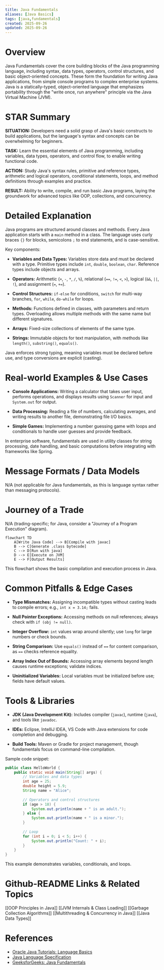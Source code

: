```yaml
---
title: Java Fundamentals
aliases: [Java Basics]
tags: [java,fundamentals]
created: 2025-09-26
updated: 2025-09-26
---
```


# Overview

Java Fundamentals cover the core building blocks of the Java programming language, including syntax, data types, operators, control structures, and basic object-oriented concepts. These form the foundation for writing Java applications, from simple console programs to complex enterprise systems. Java is a statically-typed, object-oriented language that emphasizes portability through the "write once, run anywhere" principle via the Java Virtual Machine (JVM).

# STAR Summary

**SITUATION:** Developers need a solid grasp of Java's basic constructs to build applications, but the language's syntax and concepts can be overwhelming for beginners.

**TASK:** Learn the essential elements of Java programming, including variables, data types, operators, and control flow, to enable writing functional code.

**ACTION:** Study Java's syntax rules, primitive and reference types, arithmetic and logical operators, conditional statements, loops, and method definitions through examples and practice.

**RESULT:** Ability to write, compile, and run basic Java programs, laying the groundwork for advanced topics like OOP, collections, and concurrency.

# Detailed Explanation

Java programs are structured around classes and methods. Every Java application starts with a `main` method in a class. The language uses curly braces `{}` for blocks, semicolons `;` to end statements, and is case-sensitive.

Key components:

- **Variables and Data Types:** Variables store data and must be declared with a type. Primitive types include `int`, `double`, `boolean`, `char`. Reference types include objects and arrays.

- **Operators:** Arithmetic (`+`, `-`, `*`, `/`, `%`), relational (`==`, `!=`, `<`, `>`), logical (`&&`, `||`, `!`), and assignment (`=`, `+=`).

- **Control Structures:** `if-else` for conditions, `switch` for multi-way branches, `for`, `while`, `do-while` for loops.

- **Methods:** Functions defined in classes, with parameters and return types. Overloading allows multiple methods with the same name but different signatures.

- **Arrays:** Fixed-size collections of elements of the same type.

- **Strings:** Immutable objects for text manipulation, with methods like `length()`, `substring()`, `equals()`.

Java enforces strong typing, meaning variables must be declared before use, and type conversions are explicit (casting).

# Real-world Examples & Use Cases

- **Console Applications:** Writing a calculator that takes user input, performs operations, and displays results using `Scanner` for input and `System.out` for output.

- **Data Processing:** Reading a file of numbers, calculating averages, and writing results to another file, demonstrating file I/O basics.

- **Simple Games:** Implementing a number guessing game with loops and conditionals to handle user guesses and provide feedback.

In enterprise software, fundamentals are used in utility classes for string processing, date handling, and basic computations before integrating with frameworks like Spring.

# Message Formats / Data Models

N/A (not applicable for Java fundamentals, as this is language syntax rather than messaging protocols).

# Journey of a Trade

N/A (trading-specific; for Java, consider a "Journey of a Program Execution" diagram).

```mermaid
flowchart TD
    A[Write Java Code] --> B[Compile with javac]
    B --> C[Generate .class bytecode]
    C --> D[Run with java]
    D --> E[Execute on JVM]
    E --> F[Output Results]
```

This flowchart shows the basic compilation and execution process in Java.

# Common Pitfalls & Edge Cases

- **Type Mismatches:** Assigning incompatible types without casting leads to compile errors; e.g., `int x = 3.14;` fails.

- **Null Pointer Exceptions:** Accessing methods on null references; always check with `if (obj != null)`.

- **Integer Overflow:** `int` values wrap around silently; use `long` for large numbers or check bounds.

- **String Comparison:** Use `equals()` instead of `==` for content comparison, as `==` checks reference equality.

- **Array Index Out of Bounds:** Accessing array elements beyond length causes runtime exceptions; validate indices.

- **Uninitialized Variables:** Local variables must be initialized before use; fields have default values.

# Tools & Libraries

- **JDK (Java Development Kit):** Includes compiler (`javac`), runtime (`java`), and tools like `javadoc`.

- **IDEs:** Eclipse, IntelliJ IDEA, VS Code with Java extensions for code completion and debugging.

- **Build Tools:** Maven or Gradle for project management, though fundamentals focus on command-line compilation.

Sample code snippet:

```java
public class HelloWorld {
    public static void main(String[] args) {
        // Variables and data types
        int age = 25;
        double height = 5.9;
        String name = "Alice";
        
        // Operators and control structures
        if (age > 18) {
            System.out.println(name + " is an adult.");
        } else {
            System.out.println(name + " is a minor.");
        }
        
        // Loop
        for (int i = 0; i < 5; i++) {
            System.out.println("Count: " + i);
        }
    }
}
```

This example demonstrates variables, conditionals, and loops.

# Github-README Links & Related Topics

[[OOP Principles in Java]]
[[JVM Internals & Class Loading]]
[[Garbage Collection Algorithms]]
[[Multithreading & Concurrency in Java]]
[[Java Data Types]]

# References

- [Oracle Java Tutorials: Language Basics](https://docs.oracle.com/javase/tutorial/java/nutsandbolts/index.html)
- [Java Language Specification](https://docs.oracle.com/javase/specs/jls/se21/html/index.html)
- [GeeksforGeeks: Java Fundamentals](https://www.geeksforgeeks.org/java/)